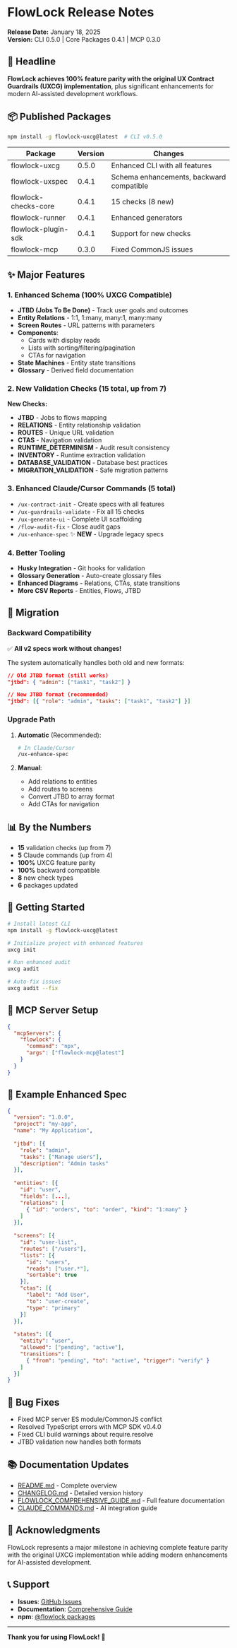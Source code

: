 # FlowLock Release Notes

**Release Date:** January 18, 2025  
**Version:** CLI 0.5.0 | Core Packages 0.4.1 | MCP 0.3.0

## 🎉 Headline

**FlowLock achieves 100% feature parity with the original UX Contract Guardrails (UXCG) implementation**, plus significant enhancements for modern AI-assisted development workflows.

## 📦 Published Packages

```bash
npm install -g flowlock-uxcg@latest  # CLI v0.5.0
```

| Package | Version | Changes |
|---------|---------|---------|
| flowlock-uxcg | 0.5.0 | Enhanced CLI with all features |
| flowlock-uxspec | 0.4.1 | Schema enhancements, backward compatible |
| flowlock-checks-core | 0.4.1 | 15 checks (8 new) |
| flowlock-runner | 0.4.1 | Enhanced generators |
| flowlock-plugin-sdk | 0.4.1 | Support for new checks |
| flowlock-mcp | 0.3.0 | Fixed CommonJS issues |

## ✨ Major Features

### 1. Enhanced Schema (100% UXCG Compatible)

- **JTBD (Jobs To Be Done)** - Track user goals and outcomes
- **Entity Relations** - 1:1, 1:many, many:1, many:many
- **Screen Routes** - URL patterns with parameters
- **Components**:
  - Cards with display reads
  - Lists with sorting/filtering/pagination
  - CTAs for navigation
- **State Machines** - Entity state transitions
- **Glossary** - Derived field documentation

### 2. New Validation Checks (15 total, up from 7)

**New Checks:**
- **JTBD** - Jobs to flows mapping
- **RELATIONS** - Entity relationship validation
- **ROUTES** - Unique URL validation
- **CTAS** - Navigation validation
- **RUNTIME_DETERMINISM** - Audit result consistency
- **INVENTORY** - Runtime extraction validation
- **DATABASE_VALIDATION** - Database best practices
- **MIGRATION_VALIDATION** - Safe migration patterns

### 3. Enhanced Claude/Cursor Commands (5 total)

- `/ux-contract-init` - Create specs with all features
- `/ux-guardrails-validate` - Fix all 15 checks
- `/ux-generate-ui` - Complete UI scaffolding
- `/flow-audit-fix` - Close audit gaps
- `/ux-enhance-spec` ✨ **NEW** - Upgrade legacy specs

### 4. Better Tooling

- **Husky Integration** - Git hooks for validation
- **Glossary Generation** - Auto-create glossary files
- **Enhanced Diagrams** - Relations, CTAs, state transitions
- **More CSV Reports** - Entities, Flows, JTBD

## 🔄 Migration

### Backward Compatibility

✅ **All v2 specs work without changes!**

The system automatically handles both old and new formats:

```json
// Old JTBD format (still works)
"jtbd": { "admin": ["task1", "task2"] }

// New JTBD format (recommended)
"jtbd": [{ "role": "admin", "tasks": ["task1", "task2"] }]
```

### Upgrade Path

1. **Automatic** (Recommended):
   ```bash
   # In Claude/Cursor
   /ux-enhance-spec
   ```

2. **Manual**:
   - Add relations to entities
   - Add routes to screens
   - Convert JTBD to array format
   - Add CTAs for navigation

## 📊 By the Numbers

- **15** validation checks (up from 7)
- **5** Claude commands (up from 4)
- **100%** UXCG feature parity
- **100%** backward compatible
- **8** new check types
- **6** packages updated

## 🚀 Getting Started

```bash
# Install latest CLI
npm install -g flowlock-uxcg@latest

# Initialize project with enhanced features
uxcg init

# Run enhanced audit
uxcg audit

# Auto-fix issues
uxcg audit --fix
```

## 🔌 MCP Server Setup

```json
{
  "mcpServers": {
    "flowlock": {
      "command": "npx",
      "args": ["flowlock-mcp@latest"]
    }
  }
}
```

## 📝 Example Enhanced Spec

```json
{
  "version": "1.0.0",
  "project": "my-app",
  "name": "My Application",
  
  "jtbd": [{
    "role": "admin",
    "tasks": ["Manage users"],
    "description": "Admin tasks"
  }],
  
  "entities": [{
    "id": "user",
    "fields": [...],
    "relations": [
      { "id": "orders", "to": "order", "kind": "1:many" }
    ]
  }],
  
  "screens": [{
    "id": "user-list",
    "routes": ["/users"],
    "lists": [{
      "id": "users",
      "reads": ["user.*"],
      "sortable": true
    }],
    "ctas": [{
      "label": "Add User",
      "to": "user-create",
      "type": "primary"
    }]
  }],
  
  "states": [{
    "entity": "user",
    "allowed": ["pending", "active"],
    "transitions": [
      { "from": "pending", "to": "active", "trigger": "verify" }
    ]
  }]
}
```

## 🐛 Bug Fixes

- Fixed MCP server ES module/CommonJS conflict
- Resolved TypeScript errors with MCP SDK v0.4.0
- Fixed CLI build warnings about require.resolve
- JTBD validation now handles both formats

## 📚 Documentation Updates

- [README.md](README.md) - Complete overview
- [CHANGELOG.md](CHANGELOG.md) - Detailed version history
- [FLOWLOCK_COMPREHENSIVE_GUIDE.md](docs/FLOWLOCK_COMPREHENSIVE_GUIDE.md) - Full feature documentation
- [CLAUDE_COMMANDS.md](docs/CLAUDE_COMMANDS.md) - AI integration guide

## 🙏 Acknowledgments

FlowLock represents a major milestone in achieving complete feature parity with the original UXCG implementation while adding modern enhancements for AI-assisted development.

## 📞 Support

- **Issues**: [GitHub Issues](https://github.com/yourusername/flowlock-open/issues)
- **Documentation**: [Comprehensive Guide](docs/FLOWLOCK_COMPREHENSIVE_GUIDE.md)
- **npm**: [@flowlock packages](https://www.npmjs.com/search?q=flowlock)

---

**Thank you for using FlowLock!** 🚀
